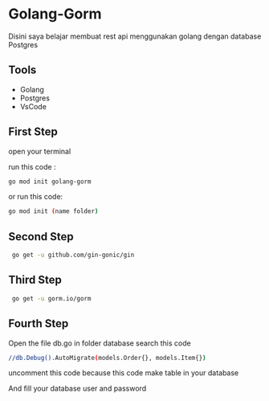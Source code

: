 # Golang-Gorm
Disini saya belajar membuat rest api menggunakan golang dengan database Postgres

## Tools
- Golang
- Postgres
- VsCode

## First Step

open your terminal

run this code :
```sh
go mod init golang-gorm
```

or run this code:

```sh
go mod init (name folder)
```

## Second Step

```sh
 go get -u github.com/gin-gonic/gin
```

## Third Step
```sh
 go get -u gorm.io/gorm
```

## Fourth Step

Open the file db.go in folder database
search this code

```sh
//db.Debug().AutoMigrate(models.Order{}, models.Item{})
```
uncomment this code because this code make table in your database

And fill your database user and password


